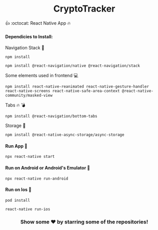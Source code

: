 # <div align="center">CryptoTracker</div>

:+1: :octocat: React Native App :fire:

#### Dependicies to Install:

Navigation Stack :battery:

```
npm install
```

```
npm install @react-navigation/native @react-navigation/stack
```

Some elements used in frontend :computer:

```
npm install react-native-reanimated react-native-gesture-handler react-native-screens react-native-safe-area-context @react-native-community/masked-view
```

Tabs :fire: :bomb:

```
npm install @react-navigation/bottom-tabs
```

Storage :floppy_disk:

```
npm install @react-native-async-storage/async-storage
```

#### Run App :ghost:

```
npx react-native start
```

#### Run on Android or Android's Emulator :stars:

```
npx react-native run-android
```

#### Run on Ios :iphone:

```
pod install
```

```
react-native run-ios
```

### <div align="center"> Show some ❤️ by starring some of the repositories! </div>
